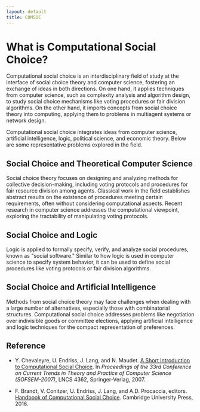 ```yaml
---
layout: default
title: COMSOC
---
```


# What is Computational Social Choice?

Computational social choice is an interdisciplinary field of study at the interface of social choice theory and computer science, fostering an exchange of ideas in both directions. On one hand, it applies techniques from computer science, such as complexity analysis and algorithm design, to study social choice mechanisms like voting procedures or fair division algorithms. On the other hand, it imports concepts from social choice theory into computing, applying them to problems in multiagent systems or network design.

Computational social choice integrates ideas from computer science, artificial intelligence, logic, political science, and economic theory. Below are some representative problems explored in the field.

## Social Choice and Theoretical Computer Science

Social choice theory focuses on designing and analyzing methods for collective decision-making, including voting protocols and procedures for fair resource division among agents. Classical work in the field establishes abstract results on the existence of procedures meeting certain requirements, often without considering computational aspects. Recent research in computer science addresses the computational viewpoint, exploring the tractability of manipulating voting protocols.

## Social Choice and Logic

Logic is applied to formally specify, verify, and analyze social procedures, known as "social software." Similar to how logic is used in computer science to specify system behavior, it can be used to define social procedures like voting protocols or fair division algorithms.

## Social Choice and Artificial Intelligence

Methods from social choice theory may face challenges when dealing with a large number of alternatives, especially those with combinatorial structures. Computational social choice addresses problems like negotiation over indivisible goods or committee elections, applying artificial intelligence and logic techniques for the compact representation of preferences.

## Reference

- Y. Chevaleyre, U. Endriss, J. Lang, and N. Maudet. [A Short Introduction to Computational Social Choice](http://staff.science.uva.nl/~ulle/pubs/files/ChevaleyreEtAlSOFSEM2007.pdf). In *Proceedings of the 33rd Conference on Current Trends in Theory and Practice of Computer Science (SOFSEM-2007)*, LNCS 4362, Springer-Verlag, 2007.

- F. Brandt, V. Conitzer, U. Endriss, J. Lang, and A.D. Procaccia, editors. [Handbook of Computational Social Choice](http://www.cambridge.org/download_file/951600). Cambridge University Press, 2016.
